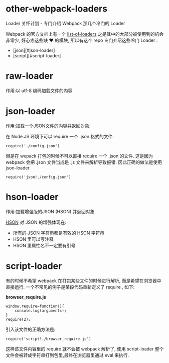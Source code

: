 # other-webpack-loaders
Loader 关怀计划 - 专门介绍 Webpack 那几个冷门的 Loader 

Webpack 的官方文档上有一个 [list-of-loaders](http://webpack.github.io/docs/list-of-loaders.html)
之是其中的大部分被使用到的机会非常少, 好心疼这些缺 :heart: 的模块, 所以有这个 repo 专门介绍这些冷门 Loader .

- [json][#json-loader]
- [script][#script-loader]

# raw-loader

作用:以 utf-8 编码加载文件的内容


# json-loader

作用:加载一个JSON文件的内容并返回对象.

在 Node.JS 环境下可以 require 一个 .json 格式的文件:

```
require('./config.json')
```

但是在 wepack 打包的时候不可以直接 require 一个 .json 的文件. 这是因为 webpack 会把 .json 文件当成是 .js 文件来解析导致报错.
因此正确的做法是使用 json-loader

```
require('json!./config.json')
```

# hson-loader

作用:加载增强版的JSON (HSON) 并返回对象.

[HSON](https://github.com/timjansen/hanson) 对 JSON 的增强体现在:

- 所有的 JSON 字符串都是有效的 HSON 字符串
- HSON 里可以写注释
- HSON 里属性名不一定要有引号

# script-loader

有的时候不希望 webpack 在打包某些文件的时候进行解析, 而是希望在浏览器中直接运行.
一个不常见的例子是某段代码重新定义了 require , 如下:

**browser_require.js**

```
window.require=function(){
    console.log(arguments);
}
require(2);
```

引入该文件的正确方法是:

```
require('script!./browser_require.js')
```

这样该文件内容里的 require 就不会被 webpack 解析了, 使用 script-loader 整个文件会被转成字符串打到包里,最终在浏览器里通过 eval 来执行.